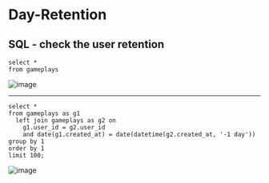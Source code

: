 # Day-Retention
SQL - check the user retention
--------------------------------------------------------------------------------------

    select *
    from gameplays


![image](https://user-images.githubusercontent.com/39978937/204186581-38cfcaef-6cc7-40b4-af75-67364349cdb3.png)


--------------------------------------------------------------------------------------

    select *
    from gameplays as g1
      left join gameplays as g2 on
        g1.user_id = g2.user_id
        and date(g1.created_at) = date(datetime(g2.created_at, '-1 day'))
    group by 1
    order by 1
    limit 100;

![image](https://user-images.githubusercontent.com/39978937/204186908-df38e2f3-a922-47b1-98d0-a76972523aad.png)
